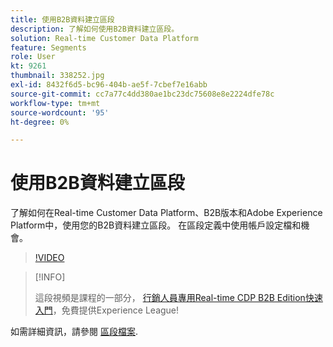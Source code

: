 ```yaml
---
title: 使用B2B資料建立區段
description: 了解如何使用B2B資料建立區段。
solution: Real-time Customer Data Platform
feature: Segments
role: User
kt: 9261
thumbnail: 338252.jpg
exl-id: 8432f6d5-bc96-404b-ae5f-7cbef7e16abb
source-git-commit: cc7a77c4dd380ae1bc23dc75608e8e2224dfe78c
workflow-type: tm+mt
source-wordcount: '95'
ht-degree: 0%

---
```


# 使用B2B資料建立區段

了解如何在Real-time Customer Data Platform、B2B版本和Adobe Experience Platform中，使用您的B2B資料建立區段。 在區段定義中使用帳戶設定檔和機會。

>[!VIDEO](https://video.tv.adobe.com/v/338252?quality=12&learn=on)

>[!INFO]
>
> 這段視頻是課程的一部分， [行銷人員專用Real-time CDP B2B Edition快速入門](https://experienceleague.adobe.com/?recommended=ExperiencePlatform-U-1-2021.rtcdp.b2b)，免費提供Experience League!

如需詳細資訊，請參閱 [區段檔案](https://experienceleague.adobe.com/docs/experience-platform/rtcdp/profile/profile-browse.html).
